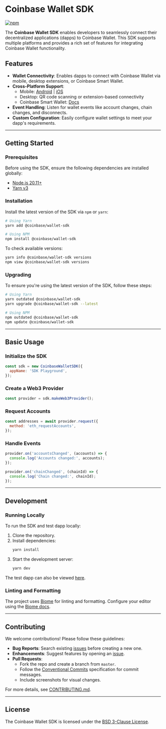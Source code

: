 # Coinbase Wallet SDK

[![npm](https://img.shields.io/npm/v/@coinbase/wallet-sdk.svg)](https://www.npmjs.com/package/@coinbase/wallet-sdk)

The **Coinbase Wallet SDK** enables developers to seamlessly connect their decentralized applications (dapps) to Coinbase Wallet. This SDK supports multiple platforms and provides a rich set of features for integrating Coinbase Wallet functionality.

## Features

- **Wallet Connectivity**: Enables dapps to connect with Coinbase Wallet via mobile, desktop extensions, or Coinbase Smart Wallet.
- **Cross-Platform Support**:
  - Mobile: [Android](https://play.google.com/store/apps/details?id=org.toshi&referrer=utm_source%3DWallet_LP) | [iOS](https://apps.apple.com/app/apple-store/id1278383455?pt=118)
  - Desktop: QR code scanning or extension-based connectivity
  - Coinbase Smart Wallet: [Docs](https://www.smartwallet.dev/)
- **Event Handling**: Listen for wallet events like account changes, chain changes, and disconnects.
- **Custom Configuration**: Easily configure wallet settings to meet your dapp's requirements.

---

## Getting Started

### Prerequisites

Before using the SDK, ensure the following dependencies are installed globally:

- [Node.js 20.11+](https://nodejs.org/en/download/releases)
- [Yarn v3](https://yarnpkg.com/getting-started/install)

### Installation

Install the latest version of the SDK via `npm` or `yarn`:

```bash
# Using Yarn
yarn add @coinbase/wallet-sdk

# Using NPM
npm install @coinbase/wallet-sdk
```

To check available versions:
```bash
yarn info @coinbase/wallet-sdk versions
npm view @coinbase/wallet-sdk versions
```

### Upgrading
To ensure you're using the latest version of the SDK, follow these steps:
```bash
# Using Yarn
yarn outdated @coinbase/wallet-sdk
yarn upgrade @coinbase/wallet-sdk --latest

# Using NPM
npm outdated @coinbase/wallet-sdk
npm update @coinbase/wallet-sdk
```

---

## Basic Usage

### Initialize the SDK
```javascript
const sdk = new CoinbaseWalletSDK({
  appName: 'SDK Playground',
});
```

### Create a Web3 Provider
```javascript
const provider = sdk.makeWeb3Provider();
```

### Request Accounts
```javascript
const addresses = await provider.request({
  method: 'eth_requestAccounts',
});
```

### Handle Events
```javascript
provider.on('accountsChanged', (accounts) => {
  console.log('Accounts changed:', accounts);
});

provider.on('chainChanged', (chainId) => {
  console.log('Chain changed:', chainId);
});
```

---

## Development

### Running Locally
To run the SDK and test dapp locally:
1. Clone the repository.
2. Install dependencies:
   ```bash
   yarn install
   ```
3. Start the development server:
   ```bash
   yarn dev
   ```

The test dapp can also be viewed [here](https://coinbase.github.io/coinbase-wallet-sdk/).

### Linting and Formatting
The project uses [Biome](https://github.com/biomejs/biome) for linting and formatting. Configure your editor using the [Biome docs](https://biomejs.dev/guides/editors/first-party-extensions/).

---

## Contributing

We welcome contributions! Please follow these guidelines:
- **Bug Reports**: Search existing [issues](https://github.com/coinbase/coinbase-wallet-sdk/issues) before creating a new one.
- **Enhancements**: Suggest features by opening an [issue](https://github.com/coinbase/coinbase-wallet-sdk/issues/new).
- **Pull Requests**:
  - Fork the repo and create a branch from `master`.
  - Follow the [Conventional Commits](https://www.conventionalcommits.org/) specification for commit messages.
  - Include screenshots for visual changes.

For more details, see [CONTRIBUTING.md](CONTRIBUTING.md).

---

## License

The Coinbase Wallet SDK is licensed under the [BSD 3-Clause License](./LICENSE).
